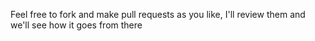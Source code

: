 Feel free to fork and make pull requests as you like, I'll review them and we'll see how it goes from there  
